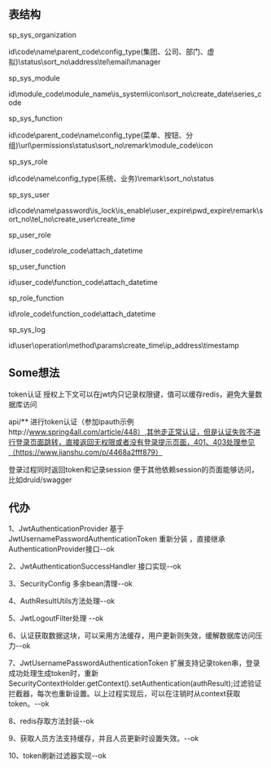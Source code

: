 ## 表结构

sp_sys_organization

id\code\name\parent_code\config_type(集团、公司、部门、虚拟)\status\sort_no\address\tel\email\manager

sp_sys_module

id\module_code\module_name\is_system\icon\sort_no\create_date\series_code

sp_sys_function

id\code\parent_code\name\config_type(菜单、按钮、分组)\url\permissions\status\sort_no\remark\module_code\icon

sp_sys_role

id\code\name\config_type(系统、业务)\remark\sort_no\status

sp_sys_user

id\code\name\password\is_lock\is_enable\user_expire\pwd_expire\remark\sort_no\tel_no\create_user\create_time

sp_user_role

id\user_code\role_code\attach_datetime

sp_user_function

id\user_code\function_code\attach_datetime

sp_role_function

id\role_code\function_code\attach_datetime

sp_sys_log

id\user\operation\method\params\create_time\ip_address\timestamp

## Some想法

token认证 授权上下文可以在jwt内只记录权限键，值可以缓存redis，避免大量数据库访问

api/** 进行token认证（参加ipauth示例http://www.spring4all.com/article/448）,其他走正常认证，但是认证失败不进行登录页面跳转，直接返回无权限或者没有登录提示页面，401、403处理参见（https://www.jianshu.com/p/4468a2fff879）

登录过程同时返回token和记录session 便于其他依赖session的页面能够访问，比如druid/swagger



## 代办

1、JwtAuthenticationProvider  基于JwtUsernamePasswordAuthenticationToken 重新分装 ，直接继承AuthenticationProvider接口--ok

2、JwtAuthenticationSuccessHandler 接口实现--ok

3、SecurityConfig 多余bean清理--ok

4、AuthResultUtils方法处理--ok

5、JwtLogoutFilter处理 --ok

6、认证获取数据这块，可以采用方法缓存，用户更新则失效，缓解数据库访问压力--ok

7、JwtUsernamePasswordAuthenticationToken  扩展支持记录token串，登录成功处理生成token时，重新SecurityContextHolder.getContext().setAuthentication(authResult);过滤验证拦截器，每次也重新设置。以上过程实现后，可以在注销时从context获取token。--ok

8、redis存取方法封装--ok

9、获取人员方法支持缓存，并且人员更新时设置失效。--ok

10、token刷新过滤器实现--ok

